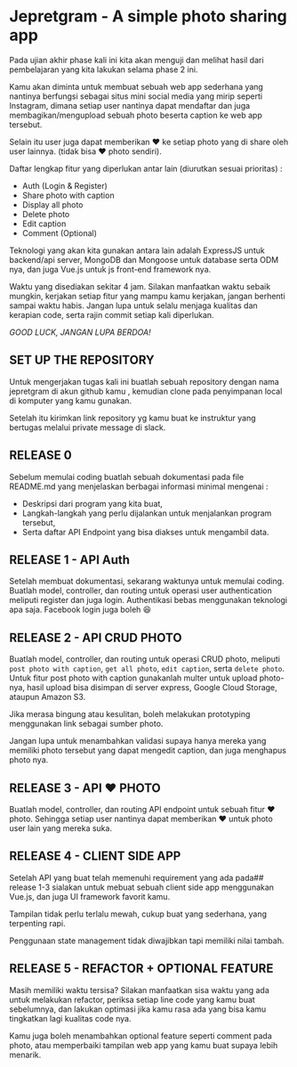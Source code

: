 # Jepretgram - A simple photo sharing app
Pada ujian akhir phase kali ini kita akan menguji dan melihat hasil dari pembelajaran yang kita lakukan selama phase 2 ini.

Kamu akan diminta untuk membuat sebuah web app sederhana yang nantinya berfungsi sebagai situs mini social media yang mirip seperti Instagram, dimana setiap user nantinya dapat mendaftar dan juga membagikan/mengupload sebuah photo beserta caption ke web app tersebut.

Selain itu user juga dapat memberikan ❤️ ke setiap photo yang di share oleh user lainnya. (tidak bisa ❤️ photo sendiri).

Daftar lengkap fitur yang diperlukan antar lain (diurutkan sesuai prioritas) :
* Auth (Login & Register)
* Share photo with caption
* Display all photo
* Delete photo
* Edit caption
* Comment (Optional)

Teknologi yang akan kita gunakan antara lain adalah ExpressJS untuk backend/api server, MongoDB dan Mongoose untuk database serta ODM nya, dan juga Vue.js untuk js front-end framework nya.

Waktu yang disediakan sekitar 4 jam. Silakan manfaatkan waktu sebaik mungkin, kerjakan setiap fitur yang mampu kamu kerjakan, jangan berhenti sampai waktu habis. Jangan lupa untuk selalu menjaga kualitas dan kerapian code, serta rajin commit setiap kali diperlukan.

*GOOD LUCK, JANGAN LUPA BERDOA!*

## SET UP THE REPOSITORY
Untuk mengerjakan tugas kali ini buatlah sebuah repository dengan nama jepretgram di akun github kamu , kemudian clone pada penyimpanan local di komputer yang kamu gunakan.

Setelah itu kirimkan link repository yg kamu buat ke instruktur yang bertugas melalui private message di slack.

## RELEASE 0
Sebelum memulai coding buatlah sebuah dokumentasi pada file README.md yang menjelaskan berbagai informasi minimal mengenai :
* Deskripsi dari program yang kita buat,
* Langkah-langkah yang perlu dijalankan untuk menjalankan program tersebut,
* Serta daftar API Endpoint yang bisa diakses untuk mengambil data.

## RELEASE 1 - API Auth
Setelah membuat dokumentasi, sekarang waktunya untuk memulai coding. Buatlah model, controller, dan routing untuk operasi user authentication meliputi register dan juga login. Authentikasi bebas menggunakan teknologi apa saja. Facebook login juga boleh 😆

## RELEASE 2 - API CRUD PHOTO
Buatlah model, controller, dan routing untuk operasi CRUD photo, meliputi `post photo with caption`, `get all photo`, `edit caption`, serta `delete photo`.
Untuk fitur post photo with caption gunakanlah multer untuk upload photo-nya, hasil upload bisa disimpan di server express, Google Cloud Storage, ataupun Amazon S3.

Jika merasa bingung atau kesulitan, boleh melakukan prototyping menggunakan link sebagai sumber photo.

Jangan lupa untuk menambahkan validasi supaya hanya mereka yang memiliki photo tersebut yang dapat mengedit caption, dan juga menghapus photo nya.

## RELEASE 3 -  API ❤️ PHOTO
Buatlah model, controller, dan routing API endpoint untuk sebuah fitur ❤️ photo. Sehingga setiap user nantinya dapat memberikan ❤️ untuk photo user lain yang mereka suka.

## RELEASE 4 - CLIENT SIDE APP
Setelah API yang buat telah memenuhi requirement yang ada pada##  release 1-3 sialakan untuk mebuat sebuah client side app menggunakan Vue.js, dan juga UI framework favorit kamu.

Tampilan tidak perlu terlalu mewah, cukup buat yang sederhana, yang terpenting rapi.

Penggunaan state management tidak diwajibkan tapi memiliki nilai tambah.

## RELEASE 5 - REFACTOR + OPTIONAL FEATURE
Masih memiliki waktu tersisa? Silakan manfaatkan sisa waktu yang ada untuk melakukan refactor, periksa setiap line code yang kamu buat sebelumnya, dan lakukan optimasi jika kamu rasa ada yang bisa kamu tingkatkan lagi kualitas code nya.

Kamu juga boleh menambahkan optional feature seperti comment pada photo, atau memperbaiki tampilan web app yang kamu buat supaya lebih menarik.